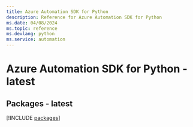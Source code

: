 ```yaml
---
title: Azure Automation SDK for Python
description: Reference for Azure Automation SDK for Python
ms.date: 04/08/2024
ms.topic: reference
ms.devlang: python
ms.service: automation
---
```

# Azure Automation SDK for Python - latest
## Packages - latest
[!INCLUDE [packages](automation-index.md)]